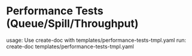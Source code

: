 # Performance Tests (Queue/Spill/Throughput)

usage: Use create-doc with templates/performance-tests-tmpl.yaml
run: create-doc templates/performance-tests-tmpl.yaml
